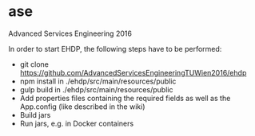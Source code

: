 # ase

Advanced Services Engineering 2016

In order to start EHDP, the following steps have to be performed:

* git clone https://github.com/AdvancedServicesEngineeringTUWien2016/ehdp
* npm install in ./ehdp/src/main/resources/public
* gulp build in ./ehdp/src/main/resources/public
* Add properties files containing the required fields as well as the App.config (like described in the wiki)
* Build jars
* Run jars, e.g. in Docker containers
